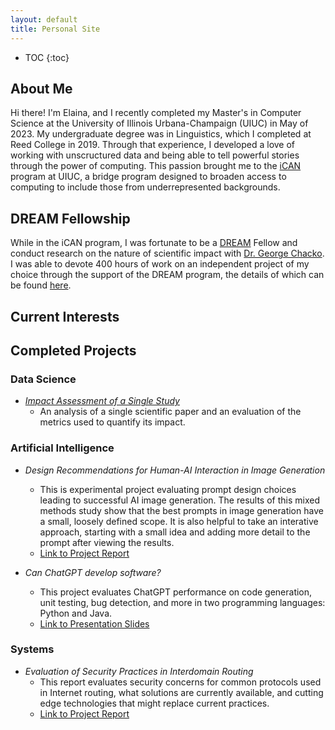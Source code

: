 ```yaml
---
layout: default
title: Personal Site
---
```


* TOC
{:toc}

## About Me
Hi there! I'm Elaina, and I recently completed my Master's in Computer Science at the University of Illinois Urbana-Champaign (UIUC) in May of 2023. My undergraduate degree was in Linguistics, which I completed at Reed College in 2019. Through that experience, I developed a love of working with unscructured data and being able to tell powerful stories through the power of computing. This passion brought me to the [iCAN](https://cs.illinois.edu/academics/graduate/ican) program at UIUC, a bridge program designed to broaden access to computing to include those from underrepresented backgrounds. 

## DREAM Fellowship
While in the iCAN program, I was fortunate to be a [DREAM](https://tech.mines.edu/dream/) Fellow and conduct research on the nature of scientific impact with [Dr. George Chacko](https://cs.illinois.edu/about/people/faculty/chackoge). I was able to devote 400 hours of work on an independent project of my choice through the support of the DREAM program, the details of which can be found [here](dream.md).

## Current Interests

## Completed Projects
### Data Science
- *[Impact Assessment of a Single Study](dream.md)*
    - An analysis of a single scientific paper and an evaluation of the metrics used to quantify its impact. 

### Artificial Intelligence
- *Design Recommendations for Human-AI Interaction in Image Generation*
    - This is experimental project evaluating prompt design choices leading to successful AI image generation. The results of this mixed methods study show that the best prompts in image generation have a small, loosely defined scope. It is also helpful to take an interative approach, starting with a small idea and adding more detail to the prompt after viewing the results. 
    - [Link to Project Report]()


- *Can ChatGPT develop software?*
    - This project evaluates ChatGPT performance on code generation, unit testing, bug detection, and more in two programming languages: Python and Java. 
    - [Link to Presentation Slides]()

### Systems
- *Evaluation of Security Practices in Interdomain Routing*
    - This report evaluates security concerns for common protocols used in Internet routing, what solutions are currently available, and cutting edge technologies that might replace current practices. 
    - [Link to Project Report]()